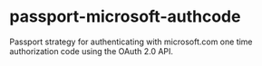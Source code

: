 # passport-microsoft-authcode
Passport strategy for authenticating with microsoft.com one time authorization code using the OAuth 2.0 API.
